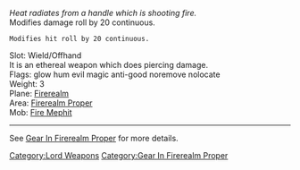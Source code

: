 *Heat radiates from a handle which is shooting fire.*  
Modifies damage roll by 20 continuous.

`Modifies hit roll by 20 continuous.`

Slot: Wield/Offhand  
It is an ethereal weapon which does piercing damage.  
Flags: glow hum evil magic anti-good noremove nolocate  
Weight: 3  
Plane: [Firerealm](:Category:Firerealm "wikilink")  
Area: [Firerealm Proper](:Category:Firerealm_Proper "wikilink")  
Mob: [Fire Mephit](Fire_Mephit "wikilink")  

------------------------------------------------------------------------

See [Gear In Firerealm
Proper](:Category:Gear_In_Firerealm_Proper "wikilink") for more details.

[Category:Lord Weapons](Category:Lord_Weapons "wikilink") [Category:Gear
In Firerealm Proper](Category:Gear_In_Firerealm_Proper "wikilink")
